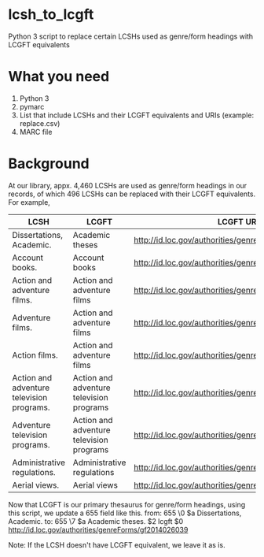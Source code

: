 # lcsh_to_lcgft
Python 3 script to replace certain LCSHs used as genre/form headings with LCGFT equivalents

# What you need
1. Python 3
2. pymarc
3. List that include LCSHs and their LCGFT equivalents and URIs (example: replace.csv)
4. MARC file

# Background
At our library, appx. 4,460 LCSHs are used as genre/form headings in our records, of which 496 LCSHs can be replaced with their LCGFT equivalents. For example,

| LCSH                                      | LCGFT                                    | LCGFT URI                                             |
|------------------------------------------ | ---------------------------------------- | ----------------------------------------------------- |
| Dissertations, Academic.                  | Academic theses                          | http://id.loc.gov/authorities/genreForms/gf2014026039 |
| Account books.                            | Account books                            | http://id.loc.gov/authorities/genreForms/gf2017026136 |
| Action and adventure films.               | Action and adventure films               | http://id.loc.gov/authorities/genreForms/gf2011026005 |
| Adventure films.                          | Action and adventure films               | http://id.loc.gov/authorities/genreForms/gf2011026005 |
| Action films.                             | Action and adventure films               | http://id.loc.gov/authorities/genreForms/gf2011026005 |
| Action and adventure television programs. | Action and adventure television programs | http://id.loc.gov/authorities/genreForms/gf2011026006 |
| Adventure television programs.            | Action and adventure television programs | http://id.loc.gov/authorities/genreForms/gf2011026006 |
| Administrative regulations.               | Administrative regulations               | http://id.loc.gov/authorities/genreForms/gf2011026030 |
| Aerial views.                             | Aerial views                             | http://id.loc.gov/authorities/genreForms/gf2011026033 |

Now that LCGFT is our primary thesaurus for genre/form headings, using this script, we update a 655 field like this.
from:  655  \0 $a Dissertations, Academic.
to:    655  \7 $a Academic theses. $2 lcgft $0 http://id.loc.gov/authorities/genreForms/gf2014026039

Note: If the LCSH doesn't have LCGFT equivalent, we leave it as is.
